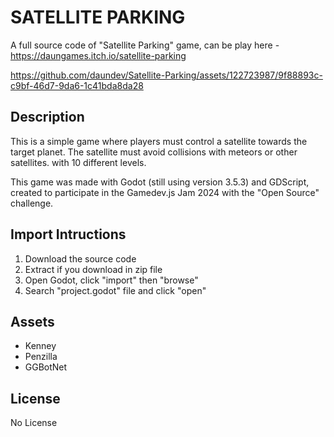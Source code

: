 # SATELLITE PARKING

A full source code of "Satellite Parking" game, can be play here - https://daungames.itch.io/satellite-parking


https://github.com/daundev/Satellite-Parking/assets/122723987/9f88893c-c9bf-46d7-9da6-1c41bda8da28



## Description

This is a simple game where players must control a satellite towards the target planet. The satellite must avoid collisions with meteors or other satellites. with 10 different levels.

This game was made with Godot (still using version 3.5.3) and GDScript, created to participate in the Gamedev.js Jam 2024 with the "Open Source" challenge.

## Import Intructions

1. Download the source code
2. Extract if you download in zip file
3. Open Godot, click "import" then "browse"
4. Search "project.godot" file and click "open"

## Assets

- Kenney
- Penzilla
- GGBotNet

## License

No License
